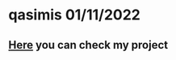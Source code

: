 # qasimis 01/11/2022

## [Here](https://qasimiss.github.io/react-showcase/) you can check my project
